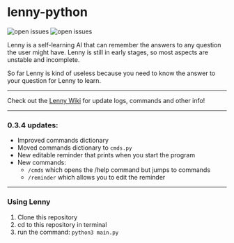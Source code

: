 # lenny-python

<img src="https://img.shields.io/github/issues/JKasCode/lenny-python" alt="open issues"></img> <img src="https://img.shields.io/github/v/tag/JKasCode/lenny-python?label=version" alt="open issues"></img> 

Lenny is a self-learning AI that can remember the answers to any question the user might have. Lenny is still in early stages, so most aspects are unstable and incomplete.

So far Lenny is kind of useless because you need to know the answer to your question for Lenny to learn.
___
Check out the [Lenny Wiki](https://github.com/JKasCode/lenny-python/wiki) for update logs, commands and other info!
___

### 0.3.4 updates:
 - Improved commands dictionary
 - Moved commands dictionary to `cmds.py`
 - New editable reminder that prints when you start the program
 - New commands: 
   - `/cmds` which opens the /help command but jumps to commands
   - `/reminder` which allows you to edit the reminder
___
### Using Lenny
 1. Clone this repository
 2. cd to this repository in terminal
 3. run the command: `python3 main.py`
